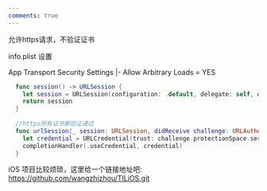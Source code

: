 ```yaml
---
comments: true
---
```

允许https请求，不验证证书

info.plist 设置

App Transport Security Settings
|- Allow Arbitrary Loads = YES

```swift
  func session() -> URLSession {
    let session = URLSession(configuration: .default, delegate: self, delegateQueue: OperationQueue())
    return session
  }
 
  //https所有证书都验证通过
  func urlSession(_ session: URLSession, didReceive challenge: URLAuthenticationChallenge, completionHandler: @escaping (URLSession.AuthChallengeDisposition, URLCredential?) -> Void) {
    let credential = URLCredential(trust: challenge.protectionSpace.serverTrust!)
    completionHandler(.useCredential, credential)
  }
```

iOS 项目比较烦琐，这里给一个链接地址吧: <https://github.com/wangzhizhou/TILiOS.git>
